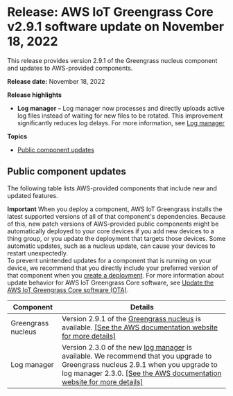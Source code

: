 # Release: AWS IoT Greengrass Core v2\.9\.1 software update on November 18, 2022<a name="greengrass-release-2022-11-18"></a>

This release provides version 2\.9\.1 of the Greengrass nucleus component and updates to AWS\-provided components\.

**Release date:** November 18, 2022

**Release highlights**
+ **Log manager** – Log manager now processes and directly uploads active log files instead of waiting for new files to be rotated\. This improvement significantly reduces log delays\. For more information, see [Log manager](https://docs.aws.amazon.com/greengrass/v2/developerguide/log-manager-component.html)

**Topics**
+ [Public component updates](#greengrass-2022-11-18-components)

## Public component updates<a name="greengrass-2022-11-18-components"></a>

The following table lists AWS\-provided components that include new and updated features\.

**Important**  <a name="component-patch-update-note"></a>
<a name="component-patch-update"></a>When you deploy a component, AWS IoT Greengrass installs the latest supported versions of all of that component's dependencies\. Because of this, new patch versions of AWS\-provided public components might be automatically deployed to your core devices if you add new devices to a thing group, or you update the deployment that targets those devices\. Some automatic updates, such as a nucleus update, can cause your devices to restart unexpectedly\.   
<a name="component-version-pinning"></a>To prevent unintended updates for a component that is running on your device, we recommend that you directly include your preferred version of that component when you [create a deployment](create-deployments.md)\. For more information about update behavior for AWS IoT Greengrass Core software, see [Update the AWS IoT Greengrass Core software \(OTA\)](update-greengrass-core-v2.md)\.


| **Component** | **Details** | 
| --- | --- | 
| Greengrass nucleus |  Version 2\.9\.1 of the [Greengrass nucleus](greengrass-nucleus-component.md) is available\. <a name="changelog-nucleus-2.9.1"></a>[\[See the AWS documentation website for more details\]](http://docs.aws.amazon.com/greengrass/v2/developerguide/greengrass-release-2022-11-18.html)  | 
| Log manager |  Version 2\.3\.0 of the new [log manager](log-manager-component.md) is available\.  We recommend that you upgrade to Greengrass nucleus 2\.9\.1 when you upgrade to log manager 2\.3\.0\.   <a name="changelog-log-manager-2.3.0"></a>[\[See the AWS documentation website for more details\]](http://docs.aws.amazon.com/greengrass/v2/developerguide/greengrass-release-2022-11-18.html)  | 